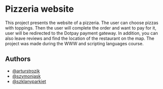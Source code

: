 # Pizzeria website

This project presents the website of a pizzeria. The user can choose pizzas with toppings. Then the user will complete the order and want to pay for it, user will be redirected to the Dotpay payment gateway. In addition, you can also leave reviews and find the location of the restaurant on the map. The project was made during the WWW and scripting languages course.

## Authors

- [@arturstrozik](https://github.com/arturstrozik)
- [@szymonjask](https://github.com/szymonjask)
- [@szklanyparkiet](https://github.com/szklanyparkiet)

